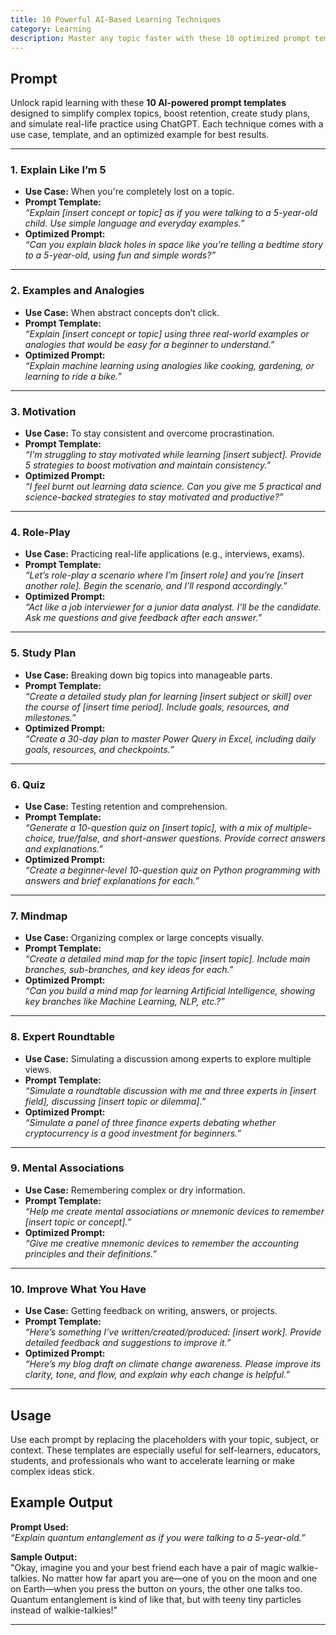```yaml
---
title: 10 Powerful AI-Based Learning Techniques
category: Learning
description: Master any topic faster with these 10 optimized prompt templates designed to enhance understanding, retention, and motivation.
---
```


## Prompt

Unlock rapid learning with these **10 AI-powered prompt templates** designed to simplify complex topics, boost retention, create study plans, and simulate real-life practice using ChatGPT. Each technique comes with a use case, template, and an optimized example for best results.

---

### **1. Explain Like I’m 5**
- **Use Case:** When you're completely lost on a topic.
- **Prompt Template:**  
  _“Explain [insert concept or topic] as if you were talking to a 5-year-old child. Use simple language and everyday examples.”_
- **Optimized Prompt:**  
  _“Can you explain black holes in space like you’re telling a bedtime story to a 5-year-old, using fun and simple words?”_

---

### **2. Examples and Analogies**
- **Use Case:** When abstract concepts don’t click.
- **Prompt Template:**  
  _“Explain [insert concept or topic] using three real-world examples or analogies that would be easy for a beginner to understand.”_
- **Optimized Prompt:**  
  _“Explain machine learning using analogies like cooking, gardening, or learning to ride a bike.”_

---

### **3. Motivation**
- **Use Case:** To stay consistent and overcome procrastination.
- **Prompt Template:**  
  _“I’m struggling to stay motivated while learning [insert subject]. Provide 5 strategies to boost motivation and maintain consistency.”_
- **Optimized Prompt:**  
  _“I feel burnt out learning data science. Can you give me 5 practical and science-backed strategies to stay motivated and productive?”_

---

### **4. Role-Play**
- **Use Case:** Practicing real-life applications (e.g., interviews, exams).
- **Prompt Template:**  
  _“Let’s role-play a scenario where I’m [insert role] and you’re [insert another role]. Begin the scenario, and I’ll respond accordingly.”_
- **Optimized Prompt:**  
  _“Act like a job interviewer for a junior data analyst. I’ll be the candidate. Ask me questions and give feedback after each answer.”_

---

### **5. Study Plan**
- **Use Case:** Breaking down big topics into manageable parts.
- **Prompt Template:**  
  _“Create a detailed study plan for learning [insert subject or skill] over the course of [insert time period]. Include goals, resources, and milestones.”_
- **Optimized Prompt:**  
  _“Create a 30-day plan to master Power Query in Excel, including daily goals, resources, and checkpoints.”_

---

### **6. Quiz**
- **Use Case:** Testing retention and comprehension.
- **Prompt Template:**  
  _“Generate a 10-question quiz on [insert topic], with a mix of multiple-choice, true/false, and short-answer questions. Provide correct answers and explanations.”_
- **Optimized Prompt:**  
  _“Create a beginner-level 10-question quiz on Python programming with answers and brief explanations for each.”_

---

### **7. Mindmap**
- **Use Case:** Organizing complex or large concepts visually.
- **Prompt Template:**  
  _“Create a detailed mind map for the topic [insert topic]. Include main branches, sub-branches, and key ideas for each.”_
- **Optimized Prompt:**  
  _“Can you build a mind map for learning Artificial Intelligence, showing key branches like Machine Learning, NLP, etc.?”_

---

### **8. Expert Roundtable**
- **Use Case:** Simulating a discussion among experts to explore multiple views.
- **Prompt Template:**  
  _“Simulate a roundtable discussion with me and three experts in [insert field], discussing [insert topic or dilemma].”_
- **Optimized Prompt:**  
  _“Simulate a panel of three finance experts debating whether cryptocurrency is a good investment for beginners.”_

---

### **9. Mental Associations**
- **Use Case:** Remembering complex or dry information.
- **Prompt Template:**  
  _“Help me create mental associations or mnemonic devices to remember [insert topic or concept].”_
- **Optimized Prompt:**  
  _“Give me creative mnemonic devices to remember the accounting principles and their definitions.”_

---

### **10. Improve What You Have**
- **Use Case:** Getting feedback on writing, answers, or projects.
- **Prompt Template:**  
  _“Here’s something I’ve written/created/produced: [insert work]. Provide detailed feedback and suggestions to improve it.”_
- **Optimized Prompt:**  
  _“Here’s my blog draft on climate change awareness. Please improve its clarity, tone, and flow, and explain why each change is helpful.”_

---

## Usage
Use each prompt by replacing the placeholders with your topic, subject, or context. These templates are especially useful for self-learners, educators, students, and professionals who want to accelerate learning or make complex ideas stick.

## Example Output

**Prompt Used:**  
_“Explain quantum entanglement as if you were talking to a 5-year-old.”_

**Sample Output:**  
"Okay, imagine you and your best friend each have a pair of magic walkie-talkies. No matter how far apart you are—one of you on the moon and one on Earth—when you press the button on yours, the other one talks too. Quantum entanglement is kind of like that, but with teeny tiny particles instead of walkie-talkies!"

---
